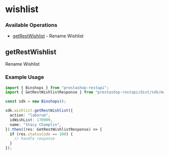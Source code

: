 # wishlist

### Available Operations

* [getRestWishlist](#getrestwishlist) - Rename Wishlist

## getRestWishlist

Rename Wishlist

### Example Usage

```typescript
import { Binshops } from "prestashop-restapi";
import { GetRestWishlistResponse } from "prestashop-restapi/dist/sdk/models/operations";

const sdk = new Binshops();

sdk.wishlist.getRestWishlist({
  action: "laborum",
  idWishList: 170909,
  name: "Stacy Champlin",
}).then((res: GetRestWishlistResponse) => {
  if (res.statusCode == 200) {
    // handle response
  }
});
```
